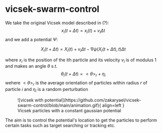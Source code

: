 # vicsek-swarm-control

We take the original Vicsek model described in (?):
$$x_i(t + \Delta t) = x_i(t) + v_i \Delta t$$
and we add a potential $\Psi$:

$$X_i(t+\Delta t) = X_i(t) + v_i \Delta t -  \nabla \psi (X_i(t+\Delta t), t) \Delta t$$

where $x_i$ is the position of the ith particle and its velocity $v_i$ is of modulus 1 and makes an angle $\theta$ s.t. 
$$\theta_i(t + \Delta t) = <\theta>_r + \eta_i$$
wehere $<\theta>_r$ is the average orientation of particles within radius $r$ of particle $i$ and $\eta_i$ is a random perturbation

<figure markdown>
![vicsek with potential](https://github.com/zakaryael/vicsek-swarm-control/blob/main/animation.gif){ align=left }
<figcaption>Vicsek particles with a constant gaussian potential</figcaption>
</figure>

The aim is to control the potential's location to get the particles to perform certain tasks such as target searching or tracking etc.

